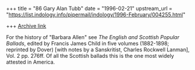 +++
title = "86 Gary Alan Tubb"
date = "1996-02-21"
upstream_url = "https://list.indology.info/pipermail/indology/1996-February/004255.html"

+++
[Archive link](https://list.indology.info/pipermail/indology/1996-February/004255.html)

For the history of "Barbara Allen" see _The English and Scottish
Popular Ballads_, edited by Francis James Child in five volumes
(1882-1898; reprinted by Dover) [with notes by a Sanskritist,
Charles Rockwell Lanman], Vol. 2 pp. 276ff.  Of all the Scottish
ballads this is the one most widely attested in America.




